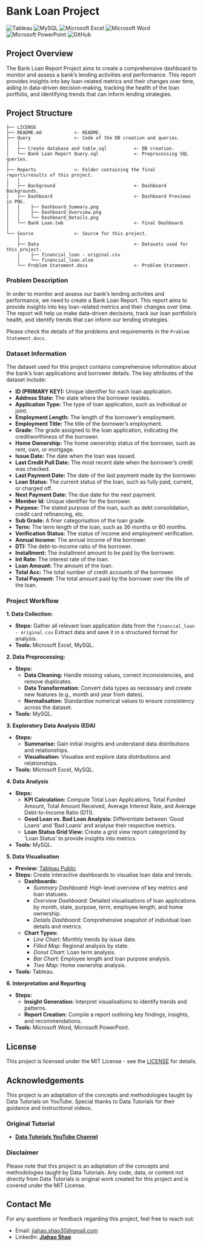 # Bank Loan Project

![Tableau](https://img.shields.io/badge/Tableau-E97627?style=for-the-badge&logo=Tableau&logoColor=white)
![MySQL](https://img.shields.io/badge/MySQL-005C84?style=for-the-badge&logo=mysql&logoColor=white)
![Microsoft Excel](https://img.shields.io/badge/Microsoft_Excel-217346?style=for-the-badge&logo=microsoft-excel&logoColor=white)
![Microsoft Word](https://img.shields.io/badge/Microsoft_Word-2B579A?style=for-the-badge&logo=microsoft-word&logoColor=white)
![Microsoft PowerPoint](https://img.shields.io/badge/Microsoft_PowerPoint-B7472A?style=for-the-badge&logo=microsoft-powerpoint&logoColor=white)
![GitHub](https://img.shields.io/badge/github-%23121011.svg?style=for-the-badge&logo=github&logoColor=white)

## Project Overview
The Bank Loan Report Project aims to create a comprehensive dashboard to monitor and assess a bank’s lending activities and performance. This report provides insights into key loan-related metrics and their changes over time, aiding in data-driven decision-making, tracking the health of the loan portfolio, and identifying trends that can inform lending strategies.

## Project Structure

    ├── LICENSE
    ├── README.md            <- README.
    ├── Query                <- Code of the DB creation and queries.
    │   │
    │   ├── Create database and table.sql          <- DB creation.
    │   └── Bank Loan Report Query.sql             <- Preprocessing SQL queries.
    │ 
    ├── Reports              <- Folder containing the final reports/results of this project.
    │   │
    │   ├── Background                             <- Dashboard Backgrounds.
    │   ├── Dashboard                              <- Dashboard Previews in PNG.
    │   │    ├── Dashboard_Summary.png
    │   │    ├── Dashboard_Overview.png
    │   │    └── Dashboard_Details.png
    │   └── Bank Loan.twb                          <- Final Dashboard.
    │   
    └── Source               <- Source for this project.
        │
        ├── Data                                   <- Datasets used for this project.
        │    ├── financial_loan - original.csv
        │    └── financial_loan.xlsm
        └── Problem Statement.docx                 <- Problem Statement.

### Problem Description
In order to monitor and assess our bank’s lending activities and performance, we need to create a Bank Loan Report. This report aims to provide insights into key loan-related metrics and their changes over time. The report will help us make data-driven decisions, track our loan portfolio’s health, and identify trends that can inform our lending strategies.

Please check the details of the problems and requirements in the `Problem Statement.docx`.

### Dataset Information

The dataset used for this project contains comprehensive information about the bank’s loan applications and borrower details. The key attributes of the dataset include:

- **ID (PRIMARY KEY):** Unique identifier for each loan application.
- **Address State:** The state where the borrower resides.
- **Application Type:** The type of loan application, such as individual or joint.
- **Employment Length:** The length of the borrower’s employment.
- **Employment Title:** The title of the borrower’s employment.
- **Grade:** The grade assigned to the loan application, indicating the creditworthiness of the borrower.
- **Home Ownership:** The home ownership status of the borrower, such as rent, own, or mortgage.
- **Issue Date:** The date when the loan was issued.
- **Last Credit Pull Date:** The most recent date when the borrower’s credit was checked.
- **Last Payment Date:** The date of the last payment made by the borrower.
- **Loan Status:** The current status of the loan, such as fully paid, current, or charged off.
- **Next Payment Date:** The due date for the next payment.
- **Member Id:** Unique identifier for the borrower.
- **Purpose:** The stated purpose of the loan, such as debt consolidation, credit card refinancing, etc.
- **Sub Grade:** A finer categorisation of the loan grade.
- **Term:** The term length of the loan, such as 36 months or 60 months.
- **Verification Status:** The status of income and employment verification.
- **Annual Income:** The annual income of the borrower.
- **DTI:** The debt-to-income ratio of the borrower.
- **Installment:** The installment amount to be paid by the borrower.
- **Int Rate:** The interest rate of the loan.
- **Loan Amount:** The amount of the loan.
- **Total Acc:** The total number of credit accounts of the borrower.
- **Total Payment:** The total amount paid by the borrower over the life of the loan.

### Project Workflow
**1. Data Collection:**
- **Steps:** Gather all relevant loan application data from the `financial_loan - original.csv`.Extract data and save it in a structured format for analysis.
- **Tools:** Microsoft Excel, MySQL.

**2. Data Preprocessing:**
- **Steps:**
  - **Data Cleaning:** Handle missing values, correct inconsistencies, and remove duplicates.
  - **Data Transformation:** Convert data types as necessary and create new features (e.g., month and year from dates).
  - **Normalisation:** Standardise numerical values to ensure consistency across the dataset.
- **Tools:** MySQL.

**3. Exploratory Data Analysis (EDA)**
- **Steps:**
  - **Summarise:** Gain initial insights and understand data distributions and relationships.
  - **Visualisation:** Visualise and explore data distributions and relationships.
- **Tools:** Microsoft Excel, MySQL.

**4. Data Analysis**
- **Steps:**
  - **KPI Calculation:** Compute Total Loan Applications, Total Funded Amount, Total Amount Received, Average Interest Rate, and Average Debt-to-Income Ratio (DTI).
  - **Good Loan vs. Bad Loan Analysis:** Differentiate between ‘Good Loans’ and ‘Bad Loans’ and analyse their respective metrics.
  - **Loan Status Grid View:** Create a grid view report categorized by ‘Loan Status’ to provide insights into metrics.
- **Tools:** MySQL.

**5. Data Visualisation**
- **Preview:** [Tableau Public](https://public.tableau.com/app/profile/jiahao.shao/viz/MarketingProject_17234127913230/ModellingAnalysis)
- **Steps:** Create interactive dashboards to visualise loan data and trends.
  - **Dashboards:**
    - *Summary Dashboard:* High-level overview of key metrics and loan statuses.
    - *Overview Dashboard:* Detailed visualisations of loan applications by month, state, purpose, term, employee length, and home ownership.
    - *Details Dashboard:* Comprehensive snapshot of individual loan details and metrics.
  - **Chart Types:**
    - *Line Chart:* Monthly trends by issue date.
    - *Filled Map:* Regional analysis by state.
    - *Donut Chart:* Loan term analysis.
    - *Bar Chart:* Employee length and loan purpose analysis.
    - *Tree Map:* Home ownership analysis.
- **Tools:** Tableau.

**6. Interpretation and Reporting**
- **Steps:**
  - **Insight Generation:** Interpret visualisations to identify trends and patterns.
  - **Report Creation:** Compile a report outlining key findings, insights, and recommendations.
- **Tools:** Microsoft Word, Microsoft PowerPoint.

## License
This project is licensed under the MIT License - see the [LICENSE](LICENSE) for details.

## Acknowledgements
This project is an adaptation of the concepts and methodologies taught by Data Tutorials on YouTube. Special thanks to Data Tutorials for their guidance and instructional videos.

### Original Tutorial
- <b>[Data Tutorials YouTube Channel](https://www.youtube.com/watch?v=7S5vkJVuaHc)</b>

### Disclaimer
Please note that this project is an adaptation of the concepts and methodologies taught by Data Tutorials. Any code, data, or content not directly from Data Tutorials is original work created for this project and is covered under the MIT License.

## Contact Me
For any questions or feedback regarding this project, feel free to reach out:
- Email: jiahao.shao30@gmail.com
- LinkedIn: <b>[Jiahao Shao](https://www.linkedin.com/in/shao-jiahao)</b>
